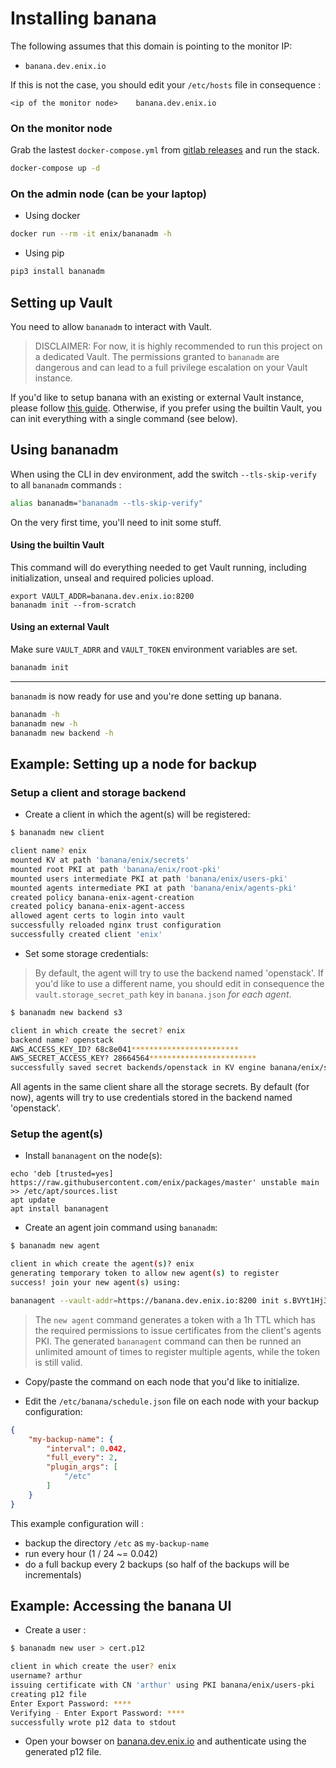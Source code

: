 # Installing banana

The following assumes that this domain is pointing to the monitor IP:

* `banana.dev.enix.io`

If this is not the case, you should edit your `/etc/hosts` file in consequence :

```
<ip of the monitor node>	banana.dev.enix.io
```

### On the monitor node

Grab the lastest `docker-compose.yml` from [gitlab releases](https://gitlab.enix.io/products/banana/releases) and run the stack.

```bash
docker-compose up -d
```

### On the admin node (can be your laptop)

* Using docker

```bash
docker run --rm -it enix/bananadm -h
```

* Using pip

```bash
pip3 install bananadm
```

## Setting up Vault

You need to allow `bananadm` to interact with Vault.

> DISCLAIMER: For now, it is highly recommended to run this project on a dedicated Vault. The permissions granted to `bananadm` are dangerous and can lead to a full privilege escalation on your Vault instance.

If you'd like to setup banana with an existing or external Vault instance, please follow [this guide](SETUP_VAULT.md). Otherwise, if you prefer using the builtin Vault, you can init everything with a single command (see below).

## Using bananadm

When using the CLI in dev environment, add the switch `--tls-skip-verify` to all `bananadm` commands :

```bash
alias bananadm="bananadm --tls-skip-verify"
```

On the very first time, you'll need to init some stuff.

#### Using the builtin Vault

This command will do everything needed to get Vault running, including initialization, unseal and required policies upload.

```
export VAULT_ADDR=banana.dev.enix.io:8200
bananadm init --from-scratch
```

#### Using an external Vault

Make sure `VAULT_ADRR` and `VAULT_TOKEN` environment variables are set.

```bash
bananadm init
```

---

`bananadm` is now ready for use and you're done setting up banana.

```bash
bananadm -h
bananadm new -h
bananadm new backend -h
```

## Example: Setting up a node for backup

### Setup a client and storage backend

* Create a client in which the agent(s) will be registered:

```bash
$ bananadm new client

client name? enix
mounted KV at path 'banana/enix/secrets'
mounted root PKI at path 'banana/enix/root-pki'
mounted users intermediate PKI at path 'banana/enix/users-pki'
mounted agents intermediate PKI at path 'banana/enix/agents-pki'
created policy banana-enix-agent-creation
created policy banana-enix-agent-access
allowed agent certs to login into vault
successfully reloaded nginx trust configuration
successfully created client 'enix'
```

* Set some storage credentials:

> By default, the agent will try to use the backend named 'openstack'. If you'd like to use a different name, you should edit in consequence the `vault.storage_secret_path` key in `banana.json` _for each agent_.

```bash
$ bananadm new backend s3

client in which create the secret? enix
backend name? openstack
AWS_ACCESS_KEY_ID? 68c8e041************************
AWS_SECRET_ACCESS_KEY? 28664564************************
successfully saved secret backends/openstack in KV engine banana/enix/secrets
```

All agents in the same client share all the storage secrets. By default (for now), agents will try to use credentials stored in the backend named 'openstack'.

### Setup the agent(s)

* Install `bananagent` on the node(s):

```
echo 'deb [trusted=yes] https://raw.githubusercontent.com/enix/packages/master' unstable main >> /etc/apt/sources.list
apt update
apt install bananagent
```

* Create an agent join command using `bananadm`:

```bash
$ bananadm new agent

client in which create the agent(s)? enix
generating temporary token to allow new agent(s) to register
success! join your new agent(s) using:

bananagent --vault-addr=https://banana.dev.enix.io:8200 init s.BVYt1Hj3eLn6NDPS2fJIKzfO enix <agent name>
```

> The `new agent` command generates a token with a 1h TTL which has the required permissions to issue certificates from the client's agents PKI. The generated `bananagent` command can then be runned an unlimited amount of times to register multiple agents, while the token is still valid.

* Copy/paste the command on each node that you'd like to initialize.

* Edit the `/etc/banana/schedule.json` file on each node with your backup configuration:

```json
{
	"my-backup-name": {
		"interval": 0.042,
		"full_every": 2,
		"plugin_args": [
			"/etc"
		]
	}
}
```

This example configuration will :

* backup the directory `/etc` as `my-backup-name`
* run every hour (1 / 24 ~= 0.042)
* do a full backup every 2 backups (so half of the backups will be incrementals)

## Example: Accessing the banana UI

* Create a user :

```bash
$ bananadm new user > cert.p12

client in which create the user? enix
username? arthur
issuing certificate with CN 'arthur' using PKI banana/enix/users-pki
creating p12 file
Enter Export Password: ****
Verifying - Enter Export Password: ****
successfully wrote p12 data to stdout
```

* Open your bowser on [banana.dev.enix.io](https://banana.dev.enix.io) and authenticate using the generated p12 file.
